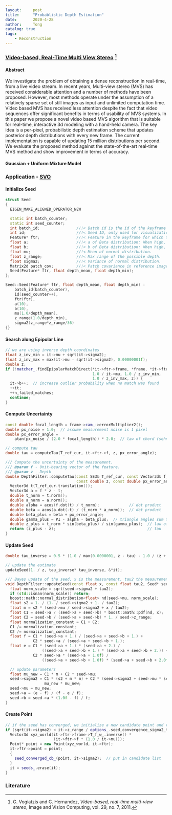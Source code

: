 ```yaml
---
layout:     post
title:      "Probablistic Depth Estimation"
date:       2020-4-28
author:     Tong
catalog: true
tags:
    - Reconstruction
---
```


### [Video-based, Real-Time Multi View Stereo](http://www.george-vogiatzis.org/) [^Vogiatzis11]

#### Abstract

We investigate the problem of obtaining a dense reconstruction in real-time, from a live video stream. In recent years, Multi-view stereo (MVS) has received considerable attention and a number of methods have been proposed. However, most methods operate under the assumption of a relatively sparse set of still images as input and unlimited computation time. Video based MVS has received less attention despite the fact that video sequences offer significant benefits in terms of usability of MVS systems. In this paper we propose a novel video based MVS algorithm that is suitable for real-time, interactive 3d modeling with a hand-held camera. The key idea is a per-pixel, probabilistic depth estimation scheme that updates posterior depth distributions with every new frame. The current implementation is capable of updating 15 million distributions per second. We evaluate the proposed method against the state-of-the-art real-time MVS method and show improvement in terms of accuracy.

#### Gaussian + Uniform Mixture Model


### Application - [SVO](https://github.com/uzh-rpg/rpg_svo)

#### Initialize Seed

```c++
struct Seed
{
  EIGEN_MAKE_ALIGNED_OPERATOR_NEW

  static int batch_counter;
  static int seed_counter;
  int batch_id;                //!< Batch id is the id of the keyframe for which the seed was created.
  int id;                      //!< Seed ID, only used for visualization.
  Feature* ftr;                //!< Feature in the keyframe for which the depth should be computed.
  float a;                     //!< a of Beta distribution: When high, probability of inlier is large.
  float b;                     //!< b of Beta distribution: When high, probability of outlier is large.
  float mu;                    //!< Mean of normal distribution.
  float z_range;               //!< Max range of the possible depth.
  float sigma2;                //!< Variance of normal distribution.
  Matrix2d patch_cov;          //!< Patch covariance in reference image.
  Seed(Feature* ftr, float depth_mean, float depth_min);
};

Seed::Seed(Feature* ftr, float depth_mean, float depth_min) :
    batch_id(batch_counter),
    id(seed_counter++),
    ftr(ftr),
    a(10),
    b(10),
    mu(1.0/depth_mean),
    z_range(1.0/depth_min),
    sigma2(z_range*z_range/36)
{}
```

#### Search along Epipolar Line


```c++
// we are using inverse depth coordinates
float z_inv_min = it->mu + sqrt(it->sigma2);
float z_inv_max = max(it->mu - sqrt(it->sigma2), 0.00000001f);
double z;
if (!matcher_.findEpipolarMatchDirect(*it->ftr->frame, *frame, *it->ftr,
                                      1.0 / it->mu, 1.0 / z_inv_min,
                                      1.0 / z_inv_max, z)) {
  it->b++;  // increase outlier probability when no match was found
  ++it;
  ++n_failed_matches;
  continue;
}
```

#### Compute Uncertainty

```c++
const double focal_length = frame->cam_->errorMultiplier2();
double px_noise = 1.0;  // assume measurement noise is 1 pixel
double px_error_angle =
    atan(px_noise / (2.0 * focal_length)) * 2.0;  // law of chord (sehnensatz)
```

```c++
// compute tau
double tau = computeTau(T_ref_cur, it->ftr->f, z, px_error_angle);
```

```c++
/// Compute the uncertainty of the measurement.
/// @param f - Unit-bearing vector of the feature.
/// @param z - Depth
double DepthFilter::computeTau(const SE3& T_ref_cur, const Vector3d& f,
                               const double z, const double px_error_angle) {
  Vector3d t(T_ref_cur.translation());
  Vector3d a = f * z - t;
  double t_norm = t.norm();
  double a_norm = a.norm();
  double alpha = acos(f.dot(t) / t_norm);             // dot product
  double beta = acos(a.dot(-t) / (t_norm * a_norm));  // dot product
  double beta_plus = beta + px_error_angle;
  double gamma_plus = PI - alpha - beta_plus;  // triangle angles sum to PI
  double z_plus = t_norm * sin(beta_plus) / sin(gamma_plus);  // law of sines
  return (z_plus - z);                                        // tau
}
```

#### Update Seed

```c++
double tau_inverse = 0.5 * (1.0 / max(0.0000001, z - tau) - 1.0 / (z + tau));

// update the estimate
updateSeed(1. / z, tau_inverse* tau_inverse, &*it);
```

```c++
/// Bayes update of the seed, x is the measurement, tau2 the measurement uncertainty
void DepthFilter::updateSeed(const float x, const float tau2, Seed* seed) {
  float norm_scale = sqrt(seed->sigma2 + tau2);
  if (std::isnan(norm_scale)) return;
  boost::math::normal_distribution<float> nd(seed->mu, norm_scale);
  float s2 = 1. / (1. / seed->sigma2 + 1. / tau2);
  float m = s2 * (seed->mu / seed->sigma2 + x / tau2);
  float C1 = seed->a / (seed->a + seed->b) * boost::math::pdf(nd, x);
  float C2 = seed->b / (seed->a + seed->b) * 1. / seed->z_range;
  float normalization_constant = C1 + C2;
  C1 /= normalization_constant;
  C2 /= normalization_constant;
  float f = C1 * (seed->a + 1.) / (seed->a + seed->b + 1.) +
            C2 * seed->a / (seed->a + seed->b + 1.);
  float e = C1 * (seed->a + 1.) * (seed->a + 2.) /
                ((seed->a + seed->b + 1.) * (seed->a + seed->b + 2.)) +
            C2 * seed->a * (seed->a + 1.0f) /
                ((seed->a + seed->b + 1.0f) * (seed->a + seed->b + 2.0f));

  // update parameters
  float mu_new = C1 * m + C2 * seed->mu;
  seed->sigma2 = C1 * (s2 + m * m) + C2 * (seed->sigma2 + seed->mu * seed->mu) -
                 mu_new * mu_new;
  seed->mu = mu_new;
  seed->a = (e - f) / (f - e / f);
  seed->b = seed->a * (1.0f - f) / f;
}
```

#### Create Point

```c++
// if the seed has converged, we initialize a new candidate point and remove the seed
if (sqrt(it->sigma2) < it->z_range / options_.seed_convergence_sigma2_thresh) {
  Vector3d xyz_world(it->ftr->frame->T_f_w_.inverse() *
                     (it->ftr->f * (1.0 / it->mu)));
  Point* point = new Point(xyz_world, it->ftr);
  it->ftr->point = point;
  {
    seed_converged_cb_(point, it->sigma2);  // put in candidate list
  }
  it = seeds_.erase(it);
}
```

### Literature

[^Vogiatzis11]: G. Vogiatzis and C. Hernandez, _Video-based, real-time multi-view stereo_, Image and Vision Computing, vol. 29, no. 7, 2011.
